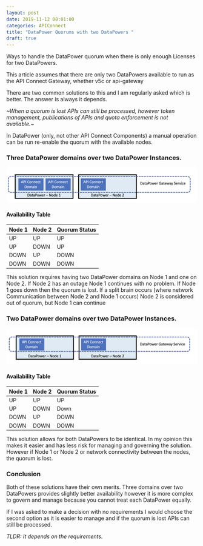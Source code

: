 ```yaml
---
layout: post
date: 2019-11-12 00:01:00
categories: APIConnect
title: "DataPower Quorums with two DataPowers "
draft: true
---
```

Ways to handle the DataPower quorum when there is only enough Licenses for two DataPowers.
<!--more-->

This article assumes that there are only two DataPowers available to run as the  API Connect Gateway, whether v5c or api-gateway

There are two common solutions to this and I am regularly asked which is better. The answer is always it depends.

*~When a quorum is lost APIs can still be processed, however token management, publications of APIs and quota enforcement is not available.~*

In DataPower (only, not  other API Connect Components) a manual operation can be run re-enable the quorum with the available nodes.

### Three DataPower domains over two DataPower Instances.

![](/images/2node-1.png)

#### Availability Table

| Node 1     | Node 2     | Quorum Status |
| :------------- | :------------- |  :------------- |
| UP       | UP       | UP |
| UP       | DOWN       | UP |
| DOWN       | UP       | DOWN |
| DOWN       | DOWN       | DOWN |


This solution requires having two DataPower domains on Node 1 and one on Node 2. If Node 2 has an outage Node 1 continues with no problem. If Node 1 goes down then the quorum is lost.  If a split brain occurs (where network Communication between Node 2 and Node 1 occurs) Node 2 is considered out of quorum, but Node 1 can continue

### Two DataPower domains over  two DataPower Instances.


![](/images/2node-2.png)

#### Availability Table

| Node 1     | Node 2     | Quorum Status |
| :------------- | :------------- |  :------------- |
| UP       | UP       | UP |
| UP       | DOWN       | Down |
| DOWN       | UP       | DOWN |
| DOWN       | DOWN       | DOWN |

This solution allows for both DataPowers to be identical. In my opinion this makes it easier and has less risk for managing and governing the solution.  However if Node 1 or Node 2 or network connectivity between the nodes, the quorum is lost.

### Conclusion

Both of these solutions have their own merits. Three domains over two DataPowers provides slightly better availability however it is more complex to govern and manage because you cannot treat each DataPower equally.

If I was asked to make a decision with no requirements I would choose the second option as it is easier to manage and if the quorum is lost APIs can still be processed.

*TLDR: It depends on the requirements.*
